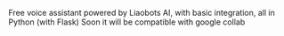 Free voice assistant powered by Liaobots AI, with basic integration, all in Python (with Flask)
Soon it will be compatible with google collab
